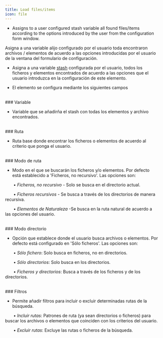 ```yaml
---
title: Load files/items
icon: file
---
```


* Assigns to a user configured stash variable all found files/items according to the options introduced by the 
user from the configuration form window. 


Asigna a una variable alijo configurado por el usuario toda encontraron archivos / elementos de acuerdo a las opciones introducidas por el
usuario de la ventana del formulario de configuración.

* Asigna a una variable [stash](Conceptos/stash) configurada por el usuario, todos los ficheros y elementos encontrados de acuerdo a las opciones que el usuario introduzca en la configuración de este elemento.

* El elemento se configura mediante los siguientes campos


<br />
### Variable

* Variable que se añadirña el stash con todas los elementos y archivo encontrados.

<br />
### Ruta

* Ruta base donde encontrar los ficheros o elementos de acuerdo al criterio que ponga el usuario.

<br />
### Modo de ruta

* Modo en el que se buscarán los ficheros y/o elementos. Por defecto está establecido a 'Ficheros, no recursivo'. Las opciones son: <br />
      
&nbsp; &nbsp;&nbsp; &nbsp; • *Ficheros, no recursivo* - Solo se busca en el directorio actual. <br />

&nbsp; &nbsp;&nbsp; &nbsp; • *Ficheros recursivos* - Se busca a través de los directorios de manera recursiva.  <br />

&nbsp; &nbsp;&nbsp; &nbsp; • *Elementos de Naturaleza* -Se busca en la ruta natural de acuerdo a las opciones del usuario.


<br />
### Modo directorio

* Opción que establece donde el usuario busca archivos o elementos. Por defecto está configurado en 'Sólo ficheros'. Las opciones son: <br />

&nbsp; &nbsp;&nbsp; &nbsp; • *Sólo fichero*: Solo busca en ficheros, no en directorios. <br />

&nbsp; &nbsp;&nbsp; &nbsp; • *Sólo directorios*: Solo busca en los directorios. <br />

&nbsp; &nbsp;&nbsp; &nbsp; • *Ficheros y directorios*: Busca a través de los ficheros y de los directorios. <br />




<br />
### Filtros

* Permite añadir filtros para incluir o excluir determinadas rutas de la búsqueda.  <br />
      
&nbsp; &nbsp;&nbsp; &nbsp; • *Incluir rutas*: Patrones de ruta (ya sean directorios o ficheros) para buscar los archivos o elementos que coinciden con los criterios del usuario. <br />
     
&nbsp; &nbsp;&nbsp; &nbsp; • *Excluir rutas*: Excluye las rutas o ficheros de la búsqueda.

